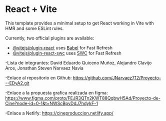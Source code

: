 # React + Vite

This template provides a minimal setup to get React working in Vite with HMR and some ESLint rules.

Currently, two official plugins are available:

- [@vitejs/plugin-react](https://github.com/vitejs/vite-plugin-react/blob/main/packages/plugin-react/README.md) uses [Babel](https://babeljs.io/) for Fast Refresh
- [@vitejs/plugin-react-swc](https://github.com/vitejs/vite-plugin-react-swc) uses [SWC](https://swc.rs/) for Fast Refresh

-Lista de integrantes:
David Eduardo Quiceno Muñoz,
Alejandro Clavijo Arce,
Jonathan Steven Narvaez Navia

-Enlace al repositorio en Github:
https://github.com/JNarvaez712/Proyecto---EDyA2.git

-Enlace a la propuesta grafica realizada en figma:
https://www.figma.com/proto/FEJR3QTn2KWT88QqbwH5Ad/Proyecto-de-Cine?node-id=0-1&t=NWScBpvDdJ7hdykF-1

-Enlace a Netlify:
https://cineproduccion.netlify.app/
